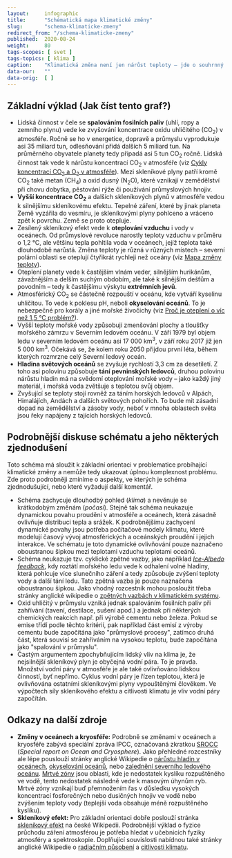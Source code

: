 ```yaml
---
layout:     infographic
title:      "Schématická mapa klimatické změny"
slug:       "schema-klimaticke-zmeny"
redirect_from: "/schema-klimaticke-zmeny"
published:  2020-08-24
weight:     80
tags-scopes: [ svet ]
tags-topics: [ klima ]
caption:    "Klimatická změna není jen nárůst teploty – jde o souhrnný pojem pro řadu vzájemně provázaných jevů. Změna jednoho faktoru, například zvýšení koncentrace CO<sub>2</sub> v atmosféře, vyvolává dlouhý řetězec příčin a následků."
data-our:   ""
data-orig:	[ ]
---
```


## Základní výklad (Jak číst tento graf?)

* Lidská činnost v čele se **spalováním fosilních paliv** (uhlí, ropy a zemního plynu) vede ke zvyšování koncentrace oxidu uhličitého (CO<sub>2</sub>) v atmosféře. Ročně se ho v energetice, dopravě a průmyslu vyprodukuje asi 35 miliard tun, odlesňování přidá dalších 5 miliard tun. Na průměrného obyvatele planety tedy připadá asi 5 tun CO<sub>2</sub> ročně. Lidská činnost tak vede k nárůstu koncentrací CO<sub>2</sub> v atmosféře (viz [Cykly koncentrací CO<sub>2</sub> a O<sub>2</sub> v atmosféře](/infografiky/cykly-koncentrace-co2)). Mezi skleníkové plyny patří kromě CO<sub>2</sub> také metan (CH<sub>4</sub>) a oxid dusný (N<sub>2</sub>O), které vznikají v zemědělství při chovu dobytka, pěstování rýže či používání průmyslových hnojiv.
* **Vyšší koncentrace CO<sub>2</sub>** a dalších skleníkových plynů v atmosféře vedou k silnějšímu skleníkovému efektu. Tepelné záření, které by jinak planeta Země  vyzářila do vesmíru, je skleníkovými plyny pohlceno a vráceno zpět k povrchu. Země se proto otepluje.
* Zesílený skleníkový efekt vede k **oteplování vzduchu** i vody v oceánech. Od průmyslové revoluce narostly teploty vzduchu v průměru o 1,2 °C, ale většinu tepla pohltila voda v oceánech, jejíž teplota také dlouhodobě narůstá. Změna teploty je  různá v různých místech – severní polární oblasti se oteplují čtyřikrát rychleji než oceány (viz [Mapa změny teploty](/infografiky/mapa-zmeny-teploty)).
* Oteplení planety vede k častějším vlnám veder, silnějším hurikánům, závažnějším a delším suchým obdobím, ale také k silnějším dešťům a povodním – tedy k častějšímu výskytu **extrémních jevů**.
* Atmosférický CO<sub>2</sub> se částečně rozpouští v oceánu, kde vytváří kyselinu uhličitou. To vede k poklesu pH, neboli **okyselování oceánů**. To je nebezpečné pro korály a jiné mořské živočichy (viz [Proč je oteplení o víc než 1,5 °C problém?](/infografiky/body-zlomu-1)).
* Vyšší teploty mořské vody způsobují  zmenšování plochy a tloušťky mořského zámrzu v Severním ledovém oceánu. V září 1979 byl objem ledu v severním ledovém oceánu asi 17 000 km<sup>3</sup>, v září roku 2017 již jen 5 000 km<sup>3</sup>. Očekává se, že kolem roku 2050 přijdou první léta, během kterých rozmrzne celý Severní ledový oceán.
* **Hladina světových oceánů** se zvyšuje rychlostí 3,3 cm za desetiletí. Z toho asi polovinu způsobuje **tání pevninských ledovců**, druhou polovinu nárůstu hladin má na svědomí oteplování mořské vody – jako každý jiný materiál, i mořská voda zvětšuje s teplotou svůj objem.
* Zvyšující se teploty stojí rovněž za táním horských ledovců v Alpách, Himalájích, Andách a dalších světových pohořích. To bude mít zásadní dopad na zemědělství a zásoby vody, neboť v mnoha oblastech světa jsou řeky napájeny z tajících horských ledovců.

## Podrobnější diskuse schématu a jeho některých zjednodušení

Toto schéma má sloužit k základní orientaci v problematice probíhající klimatické změny a nemůže tedy ukazovat úplnou komplexnost problému. Zde proto podrobněji zmíníme o aspekty, ve kterých je schéma zjednodušující, nebo které vyžadují další komentář.

* Schéma zachycuje dlouhodbý pohled (*klima*) a nevěnuje se krátkodobým změnám (*počasí*). Stejně tak schéma neukazuje dynamickou povahu proudění v atmosféře a oceánech, která zásadně ovlivňuje distribuci tepla a srážek. K podrobnějšímu zachycení dynamické povahy jsou potřeba počítačové modely klimatu, které modelují časový vývoj atmosférických a oceánských proudění i jejich interakce. Ve schématu je toto dynamické ovlivňování pouze naznačeno oboustranou šipkou mezi teplotami vzduchu teplotami oceánů.
* Schéma neukazuje tzv. cyklické zpětné vazby, jako například [*Ice-Albedo feedback*](https://en.wikipedia.org/wiki/Ice%E2%80%93albedo_feedback), kdy roztátí mořského ledu vede k odhalení volné hladiny, která pohlcuje více slunečního záření a tedy způsobuje zvýšení teploty vody a další tání ledu. Tato zpětná vazba je pouze naznačena oboustranou šipkou. Jako vhodný rozcestník mohou posloužit třeba stránky anglické wikipedie o [zpětných vazbách v klimatickém systému](https://en.wikipedia.org/wiki/Climate_change_feedback).
* Oxid uhličitý v průmyslu vzniká jednak spalováním fosilních paliv při zahřívání (tavení, destilace, sušení apod.) a jednak při některých chemických reakcích např. při výrobě cementu nebo železa. Pokud se emise třídí podle těchto kritérií, pak například část emisí z výroby cementu bude započítána jako "průmyslové procesy", zatímco druhá část, která souvisí se zahříváním na vysokou teplotu, bude započítána jako "spalování v průmyslu".
* Častým argumentem zpochybňujícím lidský vliv na klima je, že nejsilnější skleníkový plyn je obyčejná vodní pára. To je pravda. Množství vodní páry v atmosféře je ale také ovlivňováno lidskou činností, byť nepřímo. Cyklus vodní páry je řízen teplotou, která je ovlivňována ostatními skleníkovými plyny vypouštěnými člověkem. Ve výpočtech síly skleníkového efektu a citlivosti klimatu je vliv vodní páry započítán.

## Odkazy na další zdroje

* **Změny v oceánech a kryosféře:** Podrobně se změnami v oceánech a kryosféře zabývá speciální zpráva IPCC, označovaná zkratkou [SROCC](https://www.ipcc.ch/srocc/) (*Special report on Ocean and Cryosphere*). Jako přehledné rozcestníky ale lépe pouslouží stránky anglické Wikipedie o [nárůstu hladin v oceánech](https://en.wikipedia.org/wiki/Sea_level_rise), [okyselování oceánů](https://en.wikipedia.org/wiki/Ocean_acidification), nebo [zalednění severního ledového oceánu](https://en.wikipedia.org/wiki/Arctic_sea_ice_decline). [Mrtvé zóny](https://en.wikipedia.org/wiki/Dead_zone_(ecology)) jsou oblasti, kde je nedostatek kyslíku rozpuštěného ve vodě, tento nedostatek následně vede k masovým úhynům ryb. Mrtvé zóny vznikají buď přemnožením řas v důsledku vysokých koncentrací fosforečných nebo dusičných hnojiv ve vodě nebo zvýšením teploty vody (teplejší voda obsahuje méně rozpuštěného kyslíku).
* **Skleníkový efekt:** Pro základní orientaci dobře poslouží stránka [skleníkový efekt](https://cs.wikipedia.org/wiki/Sklen%C3%ADkov%C3%BD_efekt) na české Wikipedii. Podrobnější výklad o fyzice průchodu záření atmosférou je potřeba hledat v učebnicích fyziky atmosféry a spektroskopie. Doplňující souvislosti nabídnou také stránky anglické Wikipedie o [radiačním působení](https://en.wikipedia.org/wiki/Radiative_forcing) a [citlivosti klimatu](https://en.wikipedia.org/wiki/Climate_sensitivity).
